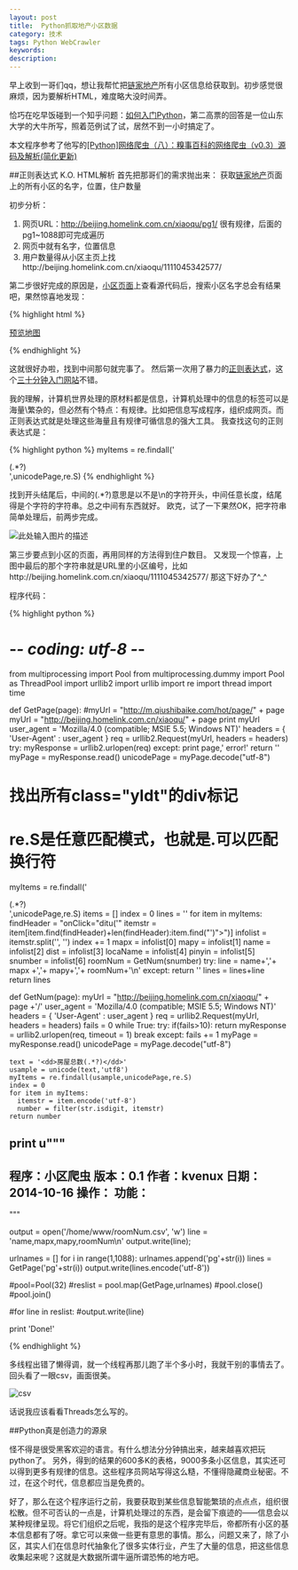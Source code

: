 ```yaml
---
layout: post
title:  Python抓取地产小区数据
category: 技术
tags: Python WebCrawler
keywords:
description:
---
```


早上收到一哥们qq，想让我帮忙把[链家地产](http://beijing.homelink.com.cn/xiaoqu/pg1/)所有小区信息给获取到。初步感觉很麻烦，因为要解析HTML，难度略大没时间弄。

恰巧在吃早饭碰到一个知乎问题：[如何入门Python](http://www.zhihu.com/question/20899988)，第二高票的回答是一位山东大学的大牛所写，照着范例试了试，居然不到一小时搞定了。

本文程序参考了他写的[[Python]网络爬虫（八）：糗事百科的网络爬虫（v0.3）源码及解析(简化更新)](http://blog.csdn.net/pleasecallmewhy/article/details/8932310)

##正则表达式 K.O. HTML解析
首先把那哥们的需求抛出来：
获取[链家地产](http://beijing.homelink.com.cn/xiaoqu/pg1/)页面上的所有小区的名字，位置，住户数量

初步分析：

1. 网页URL：http://beijing.homelink.com.cn/xiaoqu/pg1/ 很有规律，后面的pg1~1088即可完成遍历
2. 网页中就有名字，位置信息
3. 用户数量得从小区主页上找http://beijing.homelink.com.cn/xiaoqu/1111045342577/

第二步很好完成的原因是，[小区页面](http://beijing.homelink.com.cn/xiaoqu/pg1/)上查看源代码后，搜索小区名字总会有结果吧，果然惊喜地发现：

{% highlight html %}

<div class="public indetail" style="z-index:20">   
<div class="yldt"><a href="javascript:void(0);" onClick="ditu('39.904839', '116.242141', '永乐东区', '石景山区', '鲁谷', 'yongledongqu', '1111027381852')"><i></i><span>预览地图</span></a></div>
<div class="homeimg">

{% endhighlight %}

这就很好办啦，找到中间那句就完事了。
然后第一次用了暴力的[正则表达式](http://zh.wikipedia.org/zh-cn/%E6%AD%A3%E5%88%99%E8%A1%A8%E8%BE%BE%E5%BC%8F)，这个[三十分钟入门网站](http://deerchao.net/tutorials/regex/regex.htm)不错。

我的理解，计算机世界处理的原材料都是信息，计算机处理中的信息的标签可以是海量\繁杂的，但必然有个特点：有规律。比如把信息写成程序，组织成网页。而正则表达式就是处理这些海量且有规律可循信息的强大工具。
我查找这句的正则表达式是：

{% highlight python %}
myItems = re.findall('<div class="yldt">(.*?)</div>',unicodePage,re.S)
{% endhighlight %}

找到开头结尾后，中间的(.*?)意思是以不是\n的字符开头，中间任意长度，结尾得是个字符的字符串。总之中间有东西就好。
欧克，试了一下果然OK，把字符串简单处理后，前两步完成。

![此处输入图片的描述](http://kvenux.qiniudn.com/QQ%E5%9B%BE%E7%89%8720141016215612.jpg)

第三步要点到小区的页面，再用同样的方法得到住户数目。
又发现一个惊喜，上图中最后的那个字符串就是URL里的小区编号，比如http://beijing.homelink.com.cn/xiaoqu/1111045342577/
那这下好办了^_^

程序代码：

{% highlight python %}
# -*- coding: utf-8 -*-
from multiprocessing import Pool
from multiprocessing.dummy import Pool as ThreadPool
import urllib2
import urllib
import re
import thread
import time


def GetPage(page):
  #myUrl = "http://m.qiushibaike.com/hot/page/" + page
  myUrl = "http://beijing.homelink.com.cn/xiaoqu/" + page
  print myUrl
  user_agent = 'Mozilla/4.0 (compatible; MSIE 5.5; Windows NT)'
  headers = { 'User-Agent' : user_agent   }
  req = urllib2.Request(myUrl, headers = headers)
  try:
    myResponse = urllib2.urlopen(req)
  except:
    print page,' error!'
    return ''
  myPage = myResponse.read()
  unicodePage = myPage.decode("utf-8")

  # 找出所有class="yldt"的div标记
  # re.S是任意匹配模式，也就是.可以匹配换行符
  myItems = re.findall('<div class="yldt">(.*?)</div>',unicodePage,re.S)
  items = []
  index = 0
  lines = ''
  for item in myItems:
    findHeader = "onClick=\"ditu(\'"
    itemstr = item[item.find(findHeader)+len(findHeader):item.find("\')\">")]
    infolist = itemstr.split('\', \'')
    index += 1
    mapx = infolist[0]
    mapy = infolist[1]
    name = infolist[2]
    dist = infolist[3]
    locaName = infolist[4]
    pinyin = infolist[5]
    snumber = infolist[6]
    roomNum = GetNum(snumber)
    try:
      line = name+','+ mapx +','+ mapy+','+ roomNum+'\n'
    except:
      return ''
    lines = lines+line
  return lines

  def GetNum(page):
    myUrl = "http://beijing.homelink.com.cn/xiaoqu/" + page +'/'
    user_agent = 'Mozilla/4.0 (compatible; MSIE 5.5; Windows NT)'
    headers = { 'User-Agent' : user_agent   }
    req = urllib2.Request(myUrl, headers = headers)
    fails = 0
    while True:
    try:
      if(fails>10):
        return
      myResponse = urllib2.urlopen(req, timeout = 1)
      break
    except:
      fails += 1
    myPage = myResponse.read()
    unicodePage = myPage.decode("utf-8")

    text = '<dd>房屋总数(.*?)</dd>'
    usample = unicode(text,'utf8')
    myItems = re.findall(usample,unicodePage,re.S)
    index = 0
    for item in myItems:
      itemstr = item.encode('utf-8')
      number = filter(str.isdigit, itemstr)
    return number
print u"""
  ---------------------------------------
  程序：小区爬虫
  版本：0.1
  作者：kvenux
  日期：2014-10-16
  操作：
  功能：
  ---------------------------------------
  """

output = open('/home/www/roomNum.csv', 'w')
line = 'name,mapx,mapy,roomNum\n'
output.write(line);

urlnames = []
for i in range(1,1088):
  urlnames.append('pg'+str(i))
  lines = GetPage('pg'+str(i))
  output.write(lines.encode('utf-8'))

#pool=Pool(32)
#reslist = pool.map(GetPage,urlnames)
#pool.close()
#pool.join()

#for line in reslist:
  #output.write(line)

print 'Done!'

{% endhighlight %}

多线程出错了懒得调，就一个线程再那儿跑了半个多小时，我就干别的事情去了。回头看了一眼csv，画面很美。

![csv](http://kvenux.qiniudn.com/QQ%E6%88%AA%E5%9B%BE20141016220637.png)

话说我应该看看Threads怎么写的。


##Python真是创造力的源泉

怪不得是很受黑客欢迎的语言。有什么想法分分钟搞出来，越来越喜欢把玩python了。
另外，得到的结果的600多K的表格，9000多条小区信息，其实还可以得到更多有规律的信息。这些程序员网站写得这么糙，不懂得隐藏商业秘密。不过，在这个时代，信息都应当是免费的。

好了，那么在这个程序运行之前，我要获取到某些信息智能繁琐的点点点，组织很松散。但不可否认的一点是，计算机处理过的东西，是会留下痕迹的——信息会以某种规律呈现。将它们组织之后呢，我指的是这个程序完毕后，帝都所有小区的基本信息都有了呀。拿它可以来做一些更有意思的事情。那么，问题又来了，除了小区，其实人们在信息时代抽象化了很多实体行业，产生了大量的信息，把这些信息收集起来呢？这就是大数据所谓牛逼所谓恐怖的地方吧。
